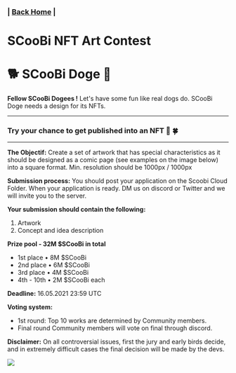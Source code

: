 ### | [Back Home](https://github.com/Scoobi-doge/Scoobi-doge.github.io) | 
# SCooBi NFT Art Contest 
# 🐕 SCooBi Doge  🐶


**Fellow SCooBi Dogees !**
Let's have some fun like real dogs do. SCooBi Doge needs a design for its NFTs. 

---
### Try your chance to get published into an NFT 🤞 🍀
---

**The Objectif:** Create a set of artwork that has special characteristics as it should be designed as a comic page (see examples on the image below) into a square format. Min. resolution should be 1000px / 1000px 

**Submission process:** You should post your application on the Scoobi Cloud Folder. When your application is ready. DM us on discord or Twitter and we will invite you to the server. 

**Your submission should contain the following:**
1. Artwork
2. Concept and idea description 

**Prize pool - 32M $SCooBi in total** 
- 1st place • 8M $SCooBi 
- 2nd place • 6M $SCooBi 
- 3rd place • 4M $SCooBi 
- 4th - 10th • 2M $SCooBi each 

**Deadline:** 16.05.2021 23:59 UTC

**Voting system:**
- 1st round: Top 10 works are determined by Community members.
- Final round Community members will vote on final through discord. 

**Disclaimer:** On all controversial issues, first the jury and early birds decide, and in extremely difficult cases the final decision will be made by the devs.

![](https://i.imgur.com/xSzuRQ6.jpg)
